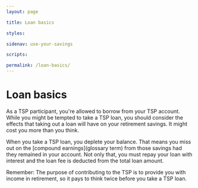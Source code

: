 ```yaml
---
layout: page

title: Loan basics

styles:

sidenav: use-your-savings

scripts:

permalink: /loan-basics/
---
```


# Loan basics

As a TSP participant, you're allowed to borrow from your TSP account. While you might be tempted to take a TSP loan, you should consider the effects that taking out a loan will have on your retirement savings. It might cost you more than you think.

When you take a TSP loan, you deplete your balance. That means you miss out on the [compound earnings](glossary term) from those savings had they remained in your account. Not only that, you must repay your loan with interest and the loan fee is deducted from the total loan amount. 

Remember: The purpose of contributing to the TSP is to provide you with income in retirement, so it pays to think twice before you take a TSP loan.

<!-- CONTENT END -->
